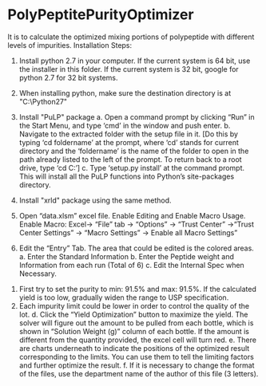 # PolyPeptitePurityOptimizer
It is to calculate the optimized mixing portions of polypeptide with different levels of impurities.
Installation Steps:

1.	Install python 2.7 in your computer. If the current system is 64 bit, use the installer in this folder. If the current system is 32 bit, google for python 2.7 for 32 bit systems.
2.	When installing python, make sure the destination directory is at "C:\Python27\"
3.	Install "PuLP" package
a.	Open a command prompt by clicking “Run” in the Start Menu, and type ‘cmd’ in the window and push enter.
b.	Navigate to the extracted folder with the setup file in it. [Do this by typing ‘cd foldername’ at the prompt, where ‘cd’ stands for current directory and the ‘foldername’ is the name of the folder to open in the path already listed to the left of the prompt. To return back to a root drive, type ‘cd C:’]
c.	Type ‘setup.py install’ at the command prompt. This will install all the PuLP functions into Python’s site-packages directory.

4.	Install "xrld" package using the same method.
5.	Open “data.xlsm” excel file. Enable Editing and Enable Macro Usage. 
Enable Macro: Excel-> “File” tab -> “Options” -> “Trust Center” ->“Trust Center Settings” -> “Macro Settings” -> Enable all Macro Settings”
6.	Edit the “Entry” Tab. The area that could be edited is the colored areas.
a.	Enter the Standard Information
b.	Enter the Peptide weight and Information from each run (Total of 6)
c.	Edit the Internal Spec when Necessary. 
1)	First try to set the purity to min: 91.5% and max: 91.5%. If the calculated yield is too low, gradually widen the range to USP specification.
2)	Each impurity limit could be lower in order to control the quality of the lot.
d.	Click the “Yield Optimization” button to maximize the yield. The solver will figure out the amount to be pulled from each bottle, which is shown in “Solution Weight (g)” column of each bottle. If the amount is different from the quantity provided, the excel cell will turn red.
e.	There are charts underneath to indicate the positions of the optimized result corresponding to the limits. You can use them to tell the limiting factors and further optimize the result.
f.	If it is necessary to change the format of the files, use the department name of the author of this file (3 letters).
